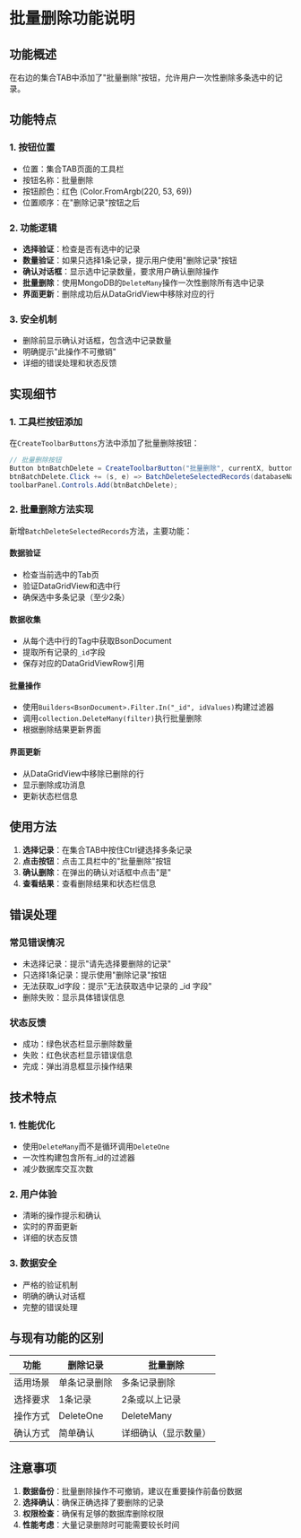 # 批量删除功能说明

## 功能概述
在右边的集合TAB中添加了"批量删除"按钮，允许用户一次性删除多条选中的记录。

## 功能特点

### 1. 按钮位置
- 位置：集合TAB页面的工具栏
- 按钮名称：批量删除
- 按钮颜色：红色 (Color.FromArgb(220, 53, 69))
- 位置顺序：在"删除记录"按钮之后

### 2. 功能逻辑
- **选择验证**：检查是否有选中的记录
- **数量验证**：如果只选择1条记录，提示用户使用"删除记录"按钮
- **确认对话框**：显示选中记录数量，要求用户确认删除操作
- **批量删除**：使用MongoDB的`DeleteMany`操作一次性删除所有选中记录
- **界面更新**：删除成功后从DataGridView中移除对应的行

### 3. 安全机制
- 删除前显示确认对话框，包含选中记录数量
- 明确提示"此操作不可撤销"
- 详细的错误处理和状态反馈

## 实现细节

### 1. 工具栏按钮添加
在`CreateToolbarButtons`方法中添加了批量删除按钮：
```csharp
// 批量删除按钮
Button btnBatchDelete = CreateToolbarButton("批量删除", currentX, buttonWidth, buttonHeight, Color.FromArgb(220, 53, 69));
btnBatchDelete.Click += (s, e) => BatchDeleteSelectedRecords(databaseName, collectionName);
toolbarPanel.Controls.Add(btnBatchDelete);
```

### 2. 批量删除方法实现
新增`BatchDeleteSelectedRecords`方法，主要功能：

#### 数据验证
- 检查当前选中的Tab页
- 验证DataGridView和选中行
- 确保选中多条记录（至少2条）

#### 数据收集
- 从每个选中行的Tag中获取BsonDocument
- 提取所有记录的`_id`字段
- 保存对应的DataGridViewRow引用

#### 批量操作
- 使用`Builders<BsonDocument>.Filter.In("_id", idValues)`构建过滤器
- 调用`collection.DeleteMany(filter)`执行批量删除
- 根据删除结果更新界面

#### 界面更新
- 从DataGridView中移除已删除的行
- 显示删除成功消息
- 更新状态栏信息

## 使用方法

1. **选择记录**：在集合TAB中按住Ctrl键选择多条记录
2. **点击按钮**：点击工具栏中的"批量删除"按钮
3. **确认删除**：在弹出的确认对话框中点击"是"
4. **查看结果**：查看删除结果和状态栏信息

## 错误处理

### 常见错误情况
- 未选择记录：提示"请先选择要删除的记录"
- 只选择1条记录：提示使用"删除记录"按钮
- 无法获取_id字段：提示"无法获取选中记录的 _id 字段"
- 删除失败：显示具体错误信息

### 状态反馈
- 成功：绿色状态栏显示删除数量
- 失败：红色状态栏显示错误信息
- 完成：弹出消息框显示操作结果

## 技术特点

### 1. 性能优化
- 使用`DeleteMany`而不是循环调用`DeleteOne`
- 一次性构建包含所有_id的过滤器
- 减少数据库交互次数

### 2. 用户体验
- 清晰的操作提示和确认
- 实时的界面更新
- 详细的状态反馈

### 3. 数据安全
- 严格的验证机制
- 明确的确认对话框
- 完整的错误处理

## 与现有功能的区别

| 功能 | 删除记录 | 批量删除 |
|------|----------|----------|
| 适用场景 | 单条记录删除 | 多条记录删除 |
| 选择要求 | 1条记录 | 2条或以上记录 |
| 操作方式 | DeleteOne | DeleteMany |
| 确认方式 | 简单确认 | 详细确认（显示数量）|

## 注意事项

1. **数据备份**：批量删除操作不可撤销，建议在重要操作前备份数据
2. **选择确认**：确保正确选择了要删除的记录
3. **权限检查**：确保有足够的数据库删除权限
4. **性能考虑**：大量记录删除时可能需要较长时间 